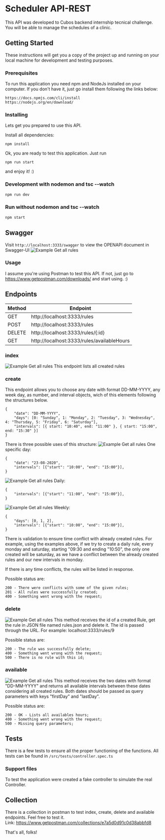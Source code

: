 # Scheduler API-REST

This API was developed to Cubos backend internship tecnical challenge. You will be able to manage the schedules of a clinic.

## Getting Started

These instructions will get you a copy of the project up and running on your local machine for development and testing purposes. 

### Prerequisites

To run this application you need npm and NodeJs installed on your computer.
If you don't have it, just go install them following the links below:
```
https://docs.npmjs.com/cli/install
https://nodejs.org/en/download/
```
### Installing

Lets get you prepared to use this API.

Install all dependencies:
```
npm install
```

Ok, you are ready to test this application.
Just run
```
npm run start
```  
and enjoy it! :)

### Development with nodemon and tsc --watch

```bash
npm run dev
```

### Run without nodemon and tsc --watch

```bash
npm start
```

## Swagger

Visit `http://localhost:3333/swagger` to view the OPENAPI document in Swagger-UI
![Example Get all rules](docs/swagger.PNG)

### Usage

I assume you're using Postman to test this API. If not, just go to https://www.getpostman.com/downloads/ and start using. :)

## Endpoints
|Method  | Endpoint |
|--|--|
| GET |http://localhost:3333/rules
| POST |http://localhost:3333/rules
| DELETE |http://localhost:3333/rules/{:id}
| GET |http://localhost:3333/rules/availableHours

### index
![Example Get all rules](docs/get-example.PNG)
This endpoint lists all created rules

### create
This endpoint allows you to choose any date with format DD-MM-YYYY, any week day, as number, and interval objects, wich of this elements following the structures below. 
```
{
	"date": "DD-MM-YYYY",
	"days": [0: "Sunday", 1: "Monday", 2: "Tuesday", 3: "Wednesday", 4: "Thursday, 5: "Friday", 6: "Saturday"],
	"intervals": [{ start: "10:40", end: "11:00" }, { start: "15:00", end: "15:30" }]
}
```
There is three possible uses of this structure: 
![Example Get all rules](docs/single-occurrency-post-example.PNG)
One specific day:
```
{
    "date": "23-08-2020",
    "intervals": [{"start": "10:00", "end": "15:00"}],
}
```
![Example Get all rules](docs/daily-post-example.PNG)
Daily:
```
{
    "intervals": [{"start": "11:00", "end": "15:00"}],
}
```
![Example Get all rules](docs/weekly-post-example.PNG)
Weekly:
```
{
    "days": [0, 1, 2],
    "intervals": [{"start": "10:00", "end": "15:00"}],
}
```
There is validation to ensure time conflict with already created rules.
For example, using the examples above, if we try to create a daily rule, every monday and saturday, starting "09:30 and ending "10:50", the only one created will be saturday, as we have a conflict between the already created rules and our new intervals in monday.

If there is any time conflicts, the rules will be listed in response.

Possible status are:
```
200 - There were conflicts with some of the given rules; 
201 - All rules were successfully created;
400 - Something went wrong with the request;
```
 
### delete
![Example Get all rules](docs/delete-example.PNG)
This method receives the id of a created Rule, get the rule in JSON file named rules.json and delete it.
The id is passed through the URL. For example: localhost:3333/rules/9

Possible status are:
```
200 - The rule was successfully delete;
400 - Something went wrong with the request;
500 - There is no rule with this id;
```

### available
![Example Get all rules](docs/available-hours-example.PNG)
This method receives the two dates with format "DD-MM-YYYY" and returns all available intervals between these dates considering all created rules.
Both dates should be passed as query parameters with keys "firstDay" and "lastDay". 

Possible status are:
```
200 - OK - Lists all availables hours;
400 - Something went wrong with the request;
500 - Missing query parameters;
```
## Tests

There is a few tests to ensure all the proper functioning of the functions. All tests can be found in `/src/tests/controller.spec.ts`

### Support files
To test the application were created a fake controller to simulate the real Controller.

## Collection
There is a collection in postman to test index, create, delete and available endpoints. Feel free to test it. <br>
Link: https://www.getpostman.com/collections/e7a5d0d91c0d38abbfd8

That's all, folks!